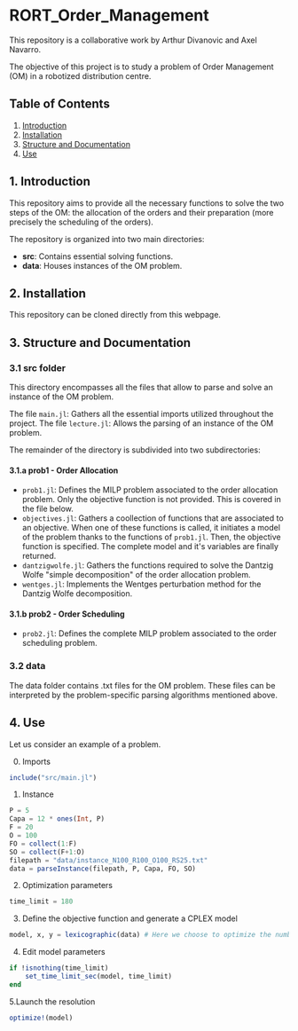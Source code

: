 # RORT_Order_Management

This repository is a collaborative work by Arthur Divanovic and Axel Navarro.

The objective of this project is to study a problem of Order Management (OM) in a robotized distribution centre.

## Table of Contents

1. [Introduction](#1-introduction)
2. [Installation](#2-installation)
3. [Structure and Documentation](#3-structure-and-documentation)
4. [Use](#4-use)

## 1. Introduction

This repository aims to provide all the necessary functions to solve the two steps of the OM: the allocation of the orders and their preparation (more precisely the scheduling of the orders).

The repository is organized into two main directories:

- **src**: Contains essential solving functions.
- **data**: Houses instances of the OM problem.

## 2. Installation

This repository can be cloned directly from this webpage.

## 3. Structure and Documentation

### 3.1 src folder

This directory encompasses all the files that allow to parse and solve an instance of the OM problem.

The file `main.jl`: Gathers all the essential imports utilized throughout the project. 
The file `lecture.jl`: Allows the parsing of an instance of the OM problem. 

The remainder of the directory is subdivided into two subdirectories:

#### 3.1.a prob1 - Order Allocation

- `prob1.jl`: Defines the MILP problem associated to the order allocation problem. Only the objective function is not provided. This is covered in the file below.
- `objectives.jl`: Gathers a coollection of functions that are associated to an objective. When one of these functions is called, it initiates a model of the problem thanks to the functions of `prob1.jl`. Then, the objective function is specified. The complete model and it's variables are finally returned.
- `dantzigwolfe.jl`: Gathers the functions required to solve the Dantzig Wolfe "simple decomposition" of the order allocation problem.
- `wentges.jl`: Implements the Wentges perturbation method for the Dantzig Wolfe decomposition.

#### 3.1.b prob2 - Order Scheduling

- `prob2.jl`: Defines the complete MILP problem associated to the order scheduling problem. 

### 3.2 data

The data folder contains .txt files for the OM problem. These files can be interpreted by the problem-specific parsing algorithms mentioned above. 

## 4. Use

Let us consider an example of a problem. 

0. Imports

```julia
include("src/main.jl")
```

1. Instance

```julia
P = 5
Capa = 12 * ones(Int, P)
F = 20
O = 100
FO = collect(1:F)
SO = collect(F+1:O)
filepath = "data/instance_N100_R100_O100_RS25.txt"
data = parseInstance(filepath, P, Capa, FO, SO)
```

2. Optimization parameters

```julia
time_limit = 180
```

3. Define the objective function and generate a CPLEX model

```julia
model, x, y = lexicographic(data) # Here we choose to optimize the number of racks used, then the number of orders fulfilled
```

4. Edit model parameters

```julia
if !isnothing(time_limit)
    set_time_limit_sec(model, time_limit)
end
```

5.Launch the resolution
```julia
optimize!(model)
```




